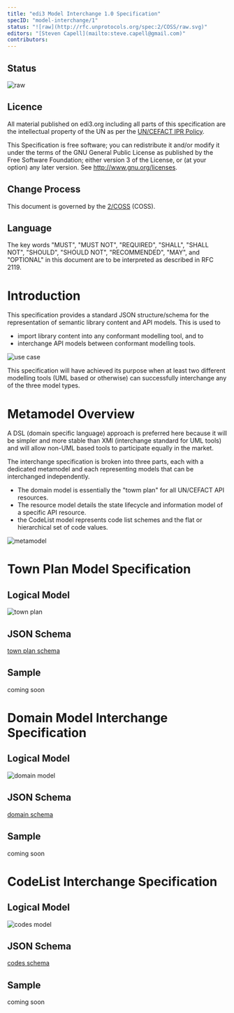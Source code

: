 ```yaml
---
title: "edi3 Model Interchange 1.0 Specification"
specID: "model-interchange/1"
status: "![raw](http://rfc.unprotocols.org/spec:2/COSS/raw.svg)"
editors: "[Steven Capell](mailto:steve.capell@gmail.com)"
contributors: 
---
```


## Status

![raw](http://rfc.unprotocols.org/spec:2/COSS/raw.svg)

## Licence

All material published on edi3.org including all parts of this specification are the intellectual property of the UN as per the [UN/CEFACT IPR Policy](https://www.unece.org/fileadmin/DAM/cefact/cf_plenary/plenary12/ECE_TRADE_C_CEFACT_2010_20_Rev2E_UpdatedIPRpolicy.pdf).

This Specification is free software; you can redistribute it and/or modify it under the terms of the GNU General Public License as published by the Free Software Foundation; either version 3 of the License, or (at your option) any later version. See http://www.gnu.org/licenses.
 
## Change Process

This document is governed by the [2/COSS](http://rfc.unprotocols.org/spec:2/COSS/) (COSS).

## Language

The key words "MUST", "MUST NOT", "REQUIRED", "SHALL", "SHALL NOT", "SHOULD", "SHOULD NOT", "RECOMMENDED", "MAY", and "OPTIONAL" 
in this document are to be interpreted as described in RFC 2119.

# Introduction

This specification provides a standard JSON structure/schema for the representation of semantic library content and API models. This is used to

* import library content into any conformant modelling tool, and to
* interchange API models between conformant modelling tools.

![use case](use-case.png)

This specification will have achieved its purpose when at least two different modelling tools (UML based or otherwise) can successfully interchange any of the three model types.

# Metamodel Overview

A DSL (domain specific language) approach is preferred here because it will be simpler and more stable than XMI (interchange standard for UML tools) and will allow non-UML based tools to participate equally in the market.

The interchange specification is broken into three parts, each with a dedicated metamodel and each representing models that can be interchanged independently.

* The domain model is essentially the "towm plan" for all UN/CEFACT API resources. 
* The resource model details the state lifecycle and information model of a specific API resource.
* the CodeList model represents code list schemes and the flat or hierarchical set of code values.

![metamodel](overview-metamodel.png)


# Town Plan Model Specification

## Logical Model

![town plan](townplan-metamodel.png)

## JSON Schema

[town plan schema](townplan-schema.json)

## Sample

coming soon

# Domain Model Interchange Specification

## Logical Model

![domain model](domain-metamodel.png)

## JSON Schema

[domain schema](domain-schema.json)

## Sample

coming soon

# CodeList Interchange Specification

## Logical Model

![codes model](codes-metamodel.png)

## JSON Schema

[codes schema](codes-schema.json)

## Sample

coming soon

